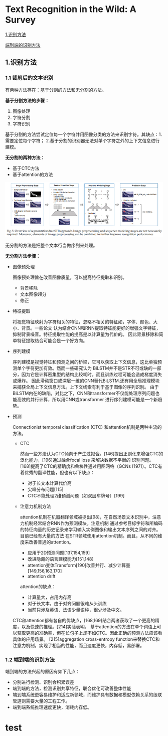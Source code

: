 # Text Recognition in the Wild: A Survey

[1.识别方法](##1.识别方法)

[端到端的识别方法](#test)

## 1.识别方法

### 1.1 裁剪后的文本识别
有两种方法存在：基于分割的方法和无分割的方法。

**基于分割方法的步骤：**
1. 图像处理
2. 字符分割
3. 字符识别

基于分割的方法尝试定位每一个字符并用图像分类的方法来识别字符。其缺点：1.需要定位每个字符；
2.基于分割的识别器无法对单个字符之外的上下文信息进行建模。

**无分割的两种方法：**
* 基于CTC方法
* 基于attention的方法

![img_14.png](../img/img_STR-struct.png)

无分割的方法是把整个文本行当做序列来处理。

**无分割方法步骤：**

* 图像预处理
  
  图像预处理旨在改善图像质量，可以提高特征提取和识别。
  * 背景移除
  * 文本图像超分
  * 修正
* 特征提取
  
  将视觉特征映射为字符相关的特征，忽略不相关的特征如，字体、颜色、大小、背景。一些论文
  认为结合CNN和RNN提取特征能更好的增强文字特征，抑制背景噪音。特征提取性能的提高是以计算量为代价的。
  因此背景移除和简单特征提取结合可能会是一个好方向。
* 序列建模
  
  序列建模是视觉特征和预测之间的桥梁，它可以获取上下文信息，这比单独预测单个字符更加有效。然而一些研究认为
  BiLSTM并不是STR不可或缺的一部分，因为它是计算密集型的结构比较耗时。而且训练过程可能会造成梯度消失或爆炸。
  因此滑动窗口或深层一维的CNN替代BiLSTM.还有用全局推理模块来捕获全局上下文信息方法。上下文线索有利于基于图像的序列识别。
  由于BiLSTM内在的缺陷，对比之下，CNN和transformer不仅能处理序列问题也能高效的并行计算，所以用CNN或transformer
  进行序列建模可能是一个新趋势。
* 预测

  Connectionist temporal classification (CTC) 和attention机制是两种主流的方法。
  * CTC
    
    然而一些方法认为CTC倾向于产生过拟合。[146]提出正则化来增强CTC的泛化能力，[196]通过融合focal loss 来解决数据不平衡的
    识别问题。[168]提高了CTC的精确度和鲁棒性通过用图网络（GCNs [197]）。CTC有着优秀的翻译性能，但也有以下缺点：
    * 对于长文本计算代价高
    * 尖峰分布问题[115]
    * CTC不能处理2维预测问题（如双层车牌号）[199]

  * 注意力机制方法
  
    attention机制在机器翻译领域被提出[98]，在自然场景文本识别中，注意力机制经常结合RNN作为预测模块。注意机制
    通过参考目标字符和所编码的特征向量的历史记录来学习输入实例图像和输出文本序列之间的对齐。目前已经有大量的方法
    在STR领域使用attention机制。而且，从不同的维度来改善普通的attention。
    * 应用于2D预测问题[137,154,159]
    * 改进隐藏的语言建模能力[151,148]
    * attention变体Transform[190]改善并行、减少计算量[149,156,163,170]
    * attention drift
    
    attention的缺点：
      * 计算量大，占用内存高
      * 对于长文本，由于对齐问题很难从头训练
      * 当前只涉及英语、法语少量语种，很少涉及中文。
  
  CTC和attention都有各自的优缺点，[168,169]结合两者获取了一个更高的精度，以及快速的推理。[214]实验表明，
  基于attention的方法在单个词语上可以获取更高的准确率，但在长句子上却不如CTC。因此正确的预测方法应该看具体的应用场景。
  [215]aggregation cross-entropy function来替换CTC和注意力机制，实现了相当的性能，而且速度更快，内存低，易部署。
  
### 1.2 端到端的识别方法
  端到端的方法兴起的原因有如下几点：
  * 分别进行检测、识别会积累误差
  * 端到端的方法，检测识别共享特征，联合优化可改善整体性能
  * 端到端系统更容易维护和适应新领域，而维护具有数据和模型依赖关系的级联管道则需要大量的工程工作。
  * 端到端系统推理速度更快，消耗内存低。

# test



